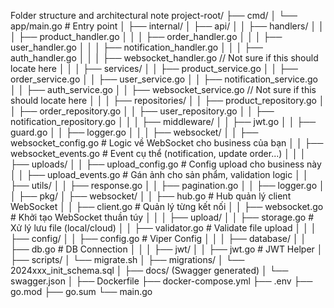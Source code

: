Folder structure and architectural note
project-root/
├── cmd/
│   └── app/main.go   # Entry point
│
├── internal/
│   ├── api/
│   │   ├── handlers/
│   │   │   ├── product_handler.go
│   │   │   ├── order_handler.go
│   │   │   ├── user_handler.go
│   │   │   ├── notification_handler.go
│   │   │   ├── auth_handler.go
│   │   │   ├── websocket_handler.go // Not sure if this should locate here
│   │
│   ├── services/
│   │   ├── product_service.go
│   │   ├── order_service.go
│   │   ├── user_service.go
│   │   ├── notification_service.go
│   │   ├── auth_service.go
│   │   ├── websocket_service.go // Not sure if this should locate here
│   │
│   ├── repositories/
│   │   ├── product_repository.go
│   │   ├── order_repository.go
│   │   ├── user_repository.go
│   │   ├── notification_repository.go
│   │
│   ├── middleware/
│   │   ├── jwt.go
│   │   ├── guard.go
│   │   ├── logger.go
│   │
│   ├── websocket/
│   │   ├── websocket_config.go   # Logic về WebSocket cho business của bạn
│   │   ├── websocket_events.go   # Event cụ thể (notification, update order...)
│   │
│   ├── uploads/
│   │   ├── upload_config.go      # Config upload cho business này
│   │   ├── upload_events.go      # Gán ảnh cho sản phẩm, validation logic
│
│   ├── utils/
│   │   ├── response.go
│   │   ├── pagination.go
│   │   ├── logger.go
│   │
├── pkg/
│   ├── websocket/
│   │   ├── hub.go                # Hub quản lý client WebSocket
│   │   ├── client.go             # Quản lý từng kết nối
│   │   ├── websocket.go          # Khởi tạo WebSocket thuần túy
│   │
│   ├── upload/
│   │   ├── storage.go            # Xử lý lưu file (local/cloud)
│   │   ├── validator.go          # Validate file upload
│   │
│   ├── config/
│   │   ├── config.go             # Viper Config
│   │
│   ├── database/
│   │   ├── db.go                 # DB Connection
│   │
│   ├── jwt/
│   │   ├── jwt.go                # JWT Helper
│
├── scripts/
│   └── migrate.sh
│
├── migrations/
│   └── 2024xxx_init_schema.sql
│
├── docs/ (Swagger generated)
│   └── swagger.json
│
├── Dockerfile
├── docker-compose.yml
├── .env
├── go.mod
├── go.sum
└── main.go


